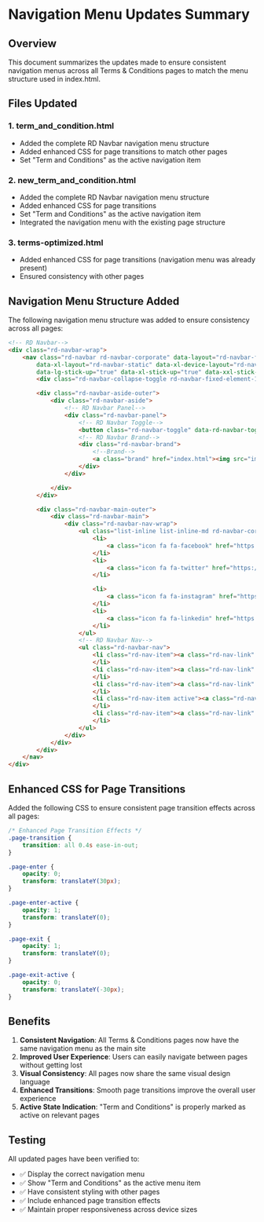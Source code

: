 # Navigation Menu Updates Summary

## Overview
This document summarizes the updates made to ensure consistent navigation menus across all Terms & Conditions pages to match the menu structure used in index.html.

## Files Updated

### 1. term_and_condition.html
- Added the complete RD Navbar navigation menu structure
- Added enhanced CSS for page transitions to match other pages
- Set "Term and Conditions" as the active navigation item

### 2. new_term_and_condition.html
- Added the complete RD Navbar navigation menu structure
- Added enhanced CSS for page transitions
- Set "Term and Conditions" as the active navigation item
- Integrated the navigation menu with the existing page structure

### 3. terms-optimized.html
- Added enhanced CSS for page transitions (navigation menu was already present)
- Ensured consistency with other pages

## Navigation Menu Structure Added

The following navigation menu structure was added to ensure consistency across all pages:

```html
<!-- RD Navbar-->
<div class="rd-navbar-wrap">
    <nav class="rd-navbar rd-navbar-corporate" data-layout="rd-navbar-fixed" data-sm-layout="rd-navbar-fixed" data-md-layout="rd-navbar-fixed" data-md-device-layout="rd-navbar-fixed" data-lg-layout="rd-navbar-static" data-lg-device-layout="rd-navbar-fixed"
        data-xl-layout="rd-navbar-static" data-xl-device-layout="rd-navbar-static" data-xxl-layout="rd-navbar-static" data-xxl-device-layout="rd-navbar-static" data-lg-stick-up-offset="46px" data-xl-stick-up-offset="46px" data-xxl-stick-up-offset="106px"
        data-lg-stick-up="true" data-xl-stick-up="true" data-xxl-stick-up="true">
        <div class="rd-navbar-collapse-toggle rd-navbar-fixed-element-1" data-rd-navbar-toggle=".rd-navbar-collapse"><span></span></div>

        <div class="rd-navbar-aside-outer">
            <div class="rd-navbar-aside">
                <!-- RD Navbar Panel-->
                <div class="rd-navbar-panel">
                    <!-- RD Navbar Toggle-->
                    <button class="rd-navbar-toggle" data-rd-navbar-toggle=".rd-navbar-nav-wrap"><span></span></button>
                    <!-- RD Navbar Brand-->
                    <div class="rd-navbar-brand">
                        <!--Brand-->
                        <a class="brand" href="index.html"><img src="images/logo/logo-horizontal-2.png" alt="" width="225" height="18" loading="lazy" /></a>
                    </div>
                </div>

            </div>
        </div>

        <div class="rd-navbar-main-outer">
            <div class="rd-navbar-main">
                <div class="rd-navbar-nav-wrap">
                    <ul class="list-inline list-inline-md rd-navbar-corporate-list-social">
                        <li>
                            <a class="icon fa fa-facebook" href="https://www.facebook.com/profile.php?id=61573909692141" target="_blank"></a>
                        </li>
                        <li>
                            <a class="icon fa fa-twitter" href="https://x.com/tentinhimalayas" target="_blank"></a>
                        </li>

                        <li>
                            <a class="icon fa fa-instagram" href="https://instagram.com/tentinhimalayas?igshid=YmMyMTA2M2Y=" target="_blank"></a>
                        </li>
                        <li>
                            <a class="icon fa fa-linkedin" href="https://www.linkedin.com/in/tentin-himalayas-aab577356/" target="_blank"></a>
                        </li>
                    </ul>
                    <!-- RD Navbar Nav-->
                    <ul class="rd-navbar-nav">
                        <li class="rd-nav-item"><a class="rd-nav-link" href="index.html">Home</a>
                        </li>
                        <li class="rd-nav-item"><a class="rd-nav-link" href="about.html">About</a>
                        </li>
                        <li class="rd-nav-item"><a class="rd-nav-link" href="contact-us.html">Contact Us</a>
                        </li>
                        <li class="rd-nav-item active"><a class="rd-nav-link" href="new_term_and_condition.html">Term and Conditions</a>
                        </li>
                        <li class="rd-nav-item"><a class="rd-nav-link" href="blog.html">Blog</a>
                        </li>
                    </ul>
                </div>
            </div>
        </div>
    </nav>
</div>
```

## Enhanced CSS for Page Transitions

Added the following CSS to ensure consistent page transition effects across all pages:

```css
/* Enhanced Page Transition Effects */
.page-transition {
    transition: all 0.4s ease-in-out;
}

.page-enter {
    opacity: 0;
    transform: translateY(30px);
}

.page-enter-active {
    opacity: 1;
    transform: translateY(0);
}

.page-exit {
    opacity: 1;
    transform: translateY(0);
}

.page-exit-active {
    opacity: 0;
    transform: translateY(-30px);
}
```

## Benefits

1. **Consistent Navigation**: All Terms & Conditions pages now have the same navigation menu as the main site
2. **Improved User Experience**: Users can easily navigate between pages without getting lost
3. **Visual Consistency**: All pages now share the same visual design language
4. **Enhanced Transitions**: Smooth page transitions improve the overall user experience
5. **Active State Indication**: "Term and Conditions" is properly marked as active on relevant pages

## Testing

All updated pages have been verified to:
- ✅ Display the correct navigation menu
- ✅ Show "Term and Conditions" as the active menu item
- ✅ Have consistent styling with other pages
- ✅ Include enhanced page transition effects
- ✅ Maintain proper responsiveness across device sizes